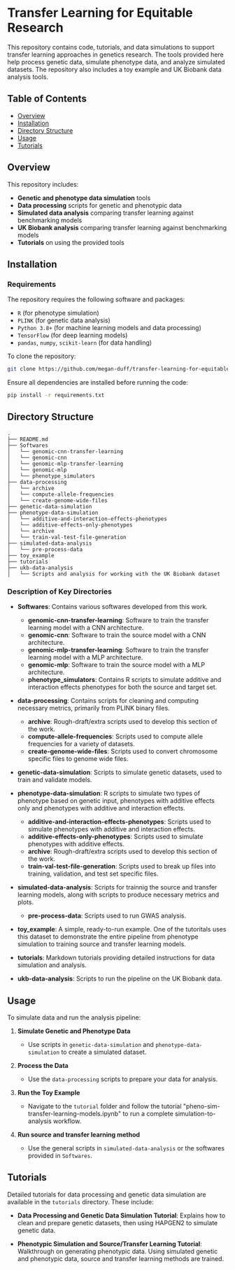 # Transfer Learning for Equitable Research

This repository contains code, tutorials, and data simulations to support transfer learning approaches in genetics research. The tools provided here help process genetic data, simulate phenotype data, and analyze simulated datasets. The repository also includes a toy example and UK Biobank data analysis tools.

## Table of Contents
- [Overview](#overview)
- [Installation](#installation)
- [Directory Structure](#directory-structure)
- [Usage](#usage)
- [Tutorials](#tutorials)

## Overview

This repository includes:
- **Genetic and phenotype data simulation** tools
- **Data processing** scripts for genetic and phenotypic data
- **Simulated data analysis** comparing transfer learning against benchmarking models
- **UK Biobank analysis** comparing transfer learning against benchmarking models
- **Tutorials** on using the provided tools

## Installation

### Requirements

The repository requires the following software and packages:

- `R` (for phenotype simulation)
- `PLINK` (for genetic data analysis)
- `Python 3.8+` (for machine learning models and data processing)
- `TensorFlow` (for deep learning models)
- `pandas`, `numpy`, `scikit-learn` (for data handling)

To clone the repository:

```bash
git clone https://github.com/megan-duff/transfer-learning-for-equitable-research.git
```

Ensure all dependencies are installed before running the code:

```bash
pip install -r requirements.txt
```

## Directory Structure

```plaintext
.
├── README.md
├── Softwares
│   └── genomic-cnn-transfer-learning
│   └── genomic-cnn
│   └── genomic-mlp-transfer-learning
│   └── genomic-mlp
│   └── phenotype_simulators
├── data-processing
│   └── archive
│   └── compute-allele-frequencies
│   └── create-genome-wide-files
├── genetic-data-simulation
├── phenotype-data-simulation
│   └── additive-and-interaction-effects-phenotypes
│   └── additive-effects-only-phenotypes
│   └── archive
│   └── train-val-test-file-generation
├── simulated-data-analysis
│   └── pre-process-data
├── toy_example
├── tutorials
├── ukb-data-analysis
│   └── Scripts and analysis for working with the UK Biobank dataset

```

### Description of Key Directories

- **Softwares**: Contains various softwares developed from this work.
  - **genomic-cnn-transfer-learning**: Software to train the transfer learning model with a CNN architecture. 
  - **genomic-cnn**: Software to train the source model with a CNN architecture. 
  - **genomic-mlp-transfer-learning**: Software to train the transfer learning model with a MLP architecture. 
  - **genomic-mlp**: Software to train the source model with a MLP architecture. 
  - **phenotype_simulators**: Contains R scripts to simulate additive and interaction effects phenotypes for both the source and target set.

- **data-processing**: Contains scripts for cleaning and computing necessary metrics, primarily from PLINK binary files.
  - **archive**: Rough-draft/extra scripts used to develop this section of the work.  
  - **compute-allele-frequencies**: Scripts used to compute allele frequencies for a variety of datasets. 
  - **create-genome-wide-files**: Scripts used to convert chromosome specific files to genome wide files. 

- **genetic-data-simulation**: Scripts to simulate genetic datasets, used to train and validate models.

- **phenotype-data-simulation**: R scripts to simulate two types of phenotype based on genetic input, phenotypes with additive effects only and phenotypes with additive and interaction effects.
  - **additive-and-interaction-effects-phenotypes**: Scripts used to simulate phenotypes with additive and interaction effects. 
  - **additive-effects-only-phenotypes**: Scripts used to simulate phenotypes with additive effects. 
  - **archive**: Rough-draft/extra scripts used to develop this section of the work. 
  - **train-val-test-file-generation**: Scripts used to break up files into training, validation, and test set specific files. 

- **simulated-data-analysis**: Scripts for trainnig the source and transfer learning models, along with scripts to produce necessary metrics and plots. 
  - **pre-process-data**: Scripts used to run GWAS analysis. 

- **toy_example**: A simple, ready-to-run example. One of the tutoritals uses this dataset to demonstrate the entire pipeline from phenotype simulation to training source and transfer learning models.

- **tutorials**: Markdown tutorials providing detailed instructions for data simulation and analysis.

- **ukb-data-analysis**: Scripts to run the pipeline on the UK Biobank data.

## Usage

To simulate data and run the analysis pipeline:

1. **Simulate Genetic and Phenotype Data**
   - Use scripts in `genetic-data-simulation` and `phenotype-data-simulation` to create a simulated dataset.

2. **Process the Data**
   - Use the `data-processing` scripts to prepare your data for analysis.

3. **Run the Toy Example**
   - Navigate to the `tutorial` folder and follow the tutorial "pheno-sim-transfer-learning-models.ipynb" to run a complete simulation-to-analysis workflow.

4. **Run source and transfer learning method**
   - Use the general scripts in `simulated-data-analysis` or the softwares provided in `Softwares`.

## Tutorials

Detailed tutorials for data processing and genetic data simulation are available in the `tutorials` directory. These include:

- **Data Processing and Genetic Data Simulation Tutorial**: Explains how to clean and prepare genetic datasets, then using HAPGEN2 to simulate genetic data. 

- **Phenotypic Simulation and Source/Transfer Learning Tutorial**: Walkthrough on generating phenotypic data. Using simulated genetic and phenotypic data, source and transfer learning methods are trained. 
